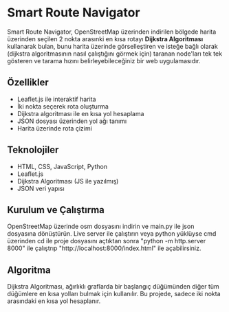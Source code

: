 # Smart Route Navigator

Smart Route Navigator, OpenStreetMap üzerinden indirilen bölgede harita üzerinden seçilen 2 nokta arasınki en kısa rotayı **Dijkstra Algoritması** kullanarak bulan, bunu harita üzerinde görselleştiren ve isteğe bağlı olarak (dijkstra algoritmasının nasıl çalıştığını görmek için) taranan node'ları tek tek gösteren ve tarama hızını belirleyebileceğiniz bir web uygulamasıdır.

## Özellikler

- Leaflet.js ile interaktif harita
- İki nokta seçerek rota oluşturma
- Dijkstra algoritması ile en kısa yol hesaplama
- JSON dosyası üzerinden yol ağı tanımı
- Harita üzerinde rota çizimi

## Teknolojiler

- HTML, CSS, JavaScript, Python
- Leaflet.js
- Dijkstra Algoritması (JS ile yazılmış)
- JSON veri yapısı
 

## Kurulum ve Çalıştırma

OpenStreetMap üzerinde osm dosyasını indirin ve main.py ile json dosyasına dönüştürün.
Live server ile çalıştırın veya python yüklüyse cmd üzerinden cd ile proje dosyasını açtıktan sonra "python -m http.server 8000" ile çalıştrıp "http://localhost:8000/index.html" ile açabilirsiniz.

##  Algoritma

Dijkstra Algoritması, ağırlıklı graflarda bir başlangıç düğümünden diğer tüm düğümlere en kısa yolları bulmak için kullanılır. Bu projede, sadece iki nokta arasındaki en kısa yol hesaplanır.

